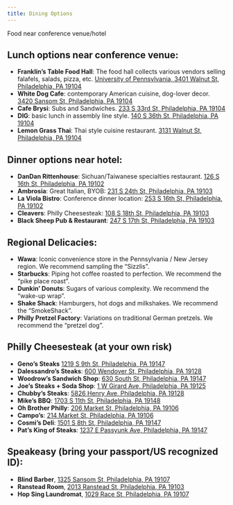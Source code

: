 ```yaml
---
title: Dining Options
---
```


Food near conference venue/hotel

## Lunch options near conference venue:

- **Franklin’s Table Food Hall**: The food hall collects various vendors selling falafels, salads, pizza, etc. <u>University of Pennsylvania, 3401 Walnut St, Philadelphia, PA 19104</u>
- **White Dog Cafe**: contemporary American cuisine, dog-lover decor. <u>3420 Sansom St, Philadelphia, PA 19104</u>
- **Cafe Brysi**: Subs and Sandwiches. <u>233 S 33rd St, Philadelphia, PA 19104</u>
- **DIG**: basic lunch in assembly line style. <u>140 S 36th St, Philadelphia, PA 19104</u>
- **Lemon Grass Thai**: Thai style cuisine restaurant. <u>3131 Walnut St, Philadelphia, PA 19104</u>

## Dinner options near hotel:

- **DanDan Rittenhouse**: Sichuan/Taiwanese specialties restaurant. <u>126 S 16th St, Philadelphia, PA 19102</u>
- **Ambrosia**: Great Italian, BYOB: <u>231 S 24th St, Philadelphia, PA 19103</u>
- **La Viola Bistro**: Conference dinner location: <u>253 S 16th St, Philadelphia, PA 19102</u>
- **Cleavers**: Philly Cheesesteak: <u>108 S 18th St, Philadelphia, PA 19103</u>
- **Black Sheep Pub & Restaurant**: <u>247 S 17th St, Philadelphia, PA 19103</u>

## Regional Delicacies:

- **Wawa**: Iconic convenience store in the Pennsylvania / New Jersey region. We recommend sampling the “Sizzlis”.
- **Starbucks**: Piping hot coffee roasted to perfection. We recommend the “pike place roast”.
- **Dunkin’ Donuts**: Sugars of various complexity. We recommend the “wake-up wrap”.
- **Shake Shack**: Hamburgers, hot dogs and milkshakes. We recommend the “SmokeShack”.
- **Philly Pretzel Factory**: Variations on traditional German pretzels. We recommend the “pretzel dog”.  

## Philly Cheesesteak (at your own risk)

- **Geno’s Steaks** <u>1219 S 9th St, Philadelphia, PA 19147</u>
- **Dalessandro’s Steaks**: <u>600 Wendover St, Philadelphia, PA 19128</u>
- **Woodrow’s Sandwich Shop**: <u>630 South St, Philadelphia, PA 19147</u>
- **Joe’s Steaks + Soda Shop**: <u>1 W Girard Ave, Philadelphia, PA 19125</u>
- **Chubby’s Steaks**: <u>5826 Henry Ave, Philadelphia, PA 19128</u>
- **Mike’s BBQ**: <u>1703 S 11th St, Philadelphia, PA 19148</u>
- **Oh Brother Philly**: <u>206 Market St, Philadelphia, PA 19106</u>
- **Campo’s**: <u>214 Market St, Philadelphia, PA 19106</u>
- **Cosmi’s Deli**: <u>1501 S 8th St, Philadelphia, PA 19147</u>
- **Pat’s King of Steaks**: <u>1237 E Passyunk Ave, Philadelphia, PA 19147</u>

## Speakeasy (bring your passport/US recognized ID):

- **Blind Barber**, <u>1325 Sansom St, Philadelphia, PA 19107</u>
- **Ranstead Room**, <u>2013 Ranstead St, Philadelphia, PA 19103</u>
- **Hop Sing Laundromat**, <u>1029 Race St, Philadelphia, PA 19107</u>

